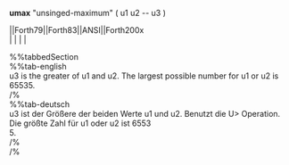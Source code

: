 __umax__ "unsinged-maximum" ( u1 u2 -- u3 )  
  
  
  
||Forth79||Forth83||ANSI||Forth200x  
|        |        |     |  
  
  
  
%%tabbedSection  
%%tab-english  
u3 is the greater of u1 and u2. The largest possible number for u1 or u2 is 65535.  
/%  
%%tab-deutsch  
u3 ist der Größere der beiden Werte u1 und u2. Benutzt die U> Opera­tion. Die größte Zahl für u1 oder u2 ist 6553  
5.  
/%  
/%  
  
